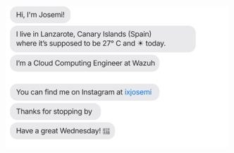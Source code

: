 [![](https://raw.githubusercontent.com/ixjosemi/ixjosemi/master/chat.svg?token=AAABPWFQB3UQVH67GAPKNRLAXLBQG)](https://instagram.com/ixjosemi)
